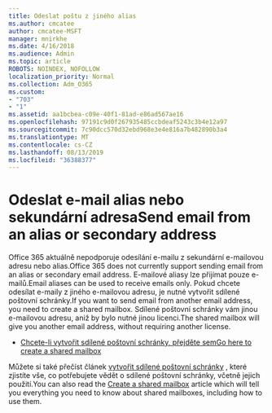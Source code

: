```yaml
---
title: Odeslat poštu z jiného alias
ms.author: cmcatee
author: cmcatee-MSFT
manager: mnirkhe
ms.date: 4/16/2018
ms.audience: Admin
ms.topic: article
ROBOTS: NOINDEX, NOFOLLOW
localization_priority: Normal
ms.collection: Adm_O365
ms.custom:
- "703"
- "1"
ms.assetid: aa1bcbea-c09e-40f1-81ad-e86ad567ae16
ms.openlocfilehash: 97191c9d0f267935485ccbdeaf5243c3b4e12a97
ms.sourcegitcommit: 7c90dcc570d32ebd968e3e4e816a7b482890b3a4
ms.translationtype: MT
ms.contentlocale: cs-CZ
ms.lasthandoff: 08/13/2019
ms.locfileid: "36388377"
---
```

# <a name="send-email-from-an-alias-or-secondary-address"></a><span data-ttu-id="420ec-102">Odeslat e-mail alias nebo sekundární adresa</span><span class="sxs-lookup"><span data-stu-id="420ec-102">Send email from an alias or secondary address</span></span>

<span data-ttu-id="420ec-103">Office 365 aktuálně nepodporuje odesílání e-mailu z sekundární e-mailovou adresu nebo alias.</span><span class="sxs-lookup"><span data-stu-id="420ec-103">Office 365 does not currently support sending email from an alias or secondary email address.</span></span> <span data-ttu-id="420ec-104">E-mailové aliasy lze přijímat pouze e-mailů.</span><span class="sxs-lookup"><span data-stu-id="420ec-104">Email aliases can be used to receive emails only.</span></span> <span data-ttu-id="420ec-105">Pokud chcete odesílat e-maily z jiného e-mailovou adresu, je nutné vytvořit sdílené poštovní schránky.</span><span class="sxs-lookup"><span data-stu-id="420ec-105">If you want to send email from another email address, you need to create a shared mailbox.</span></span> <span data-ttu-id="420ec-106">Sdílené poštovní schránky vám jinou e-mailovou adresu, aniž by bylo nutné jinou licenci.</span><span class="sxs-lookup"><span data-stu-id="420ec-106">The shared mailbox will give you another email address, without requiring another license.</span></span>
  
- [<span data-ttu-id="420ec-107">Chcete-li vytvořit sdílené poštovní schránky, přejděte sem</span><span class="sxs-lookup"><span data-stu-id="420ec-107">Go here to create a shared mailbox</span></span>](https://portal.office.com/AdminPortal/Home#/AssistedGuide/addemailoptions)

<span data-ttu-id="420ec-108">Můžete si také přečíst článek [vytvořit sdílené poštovní schránky](https://docs.microsoft.com/en-us/office365/admin/email/create-a-shared-mailbox) , které zjistíte vše, co potřebujete vědět o sdílené poštovní schránky, včetně jejich použití.</span><span class="sxs-lookup"><span data-stu-id="420ec-108">You can also read the [Create a shared mailbox](https://docs.microsoft.com/en-us/office365/admin/email/create-a-shared-mailbox) article which will tell you everything you need to know about shared mailboxes, including how to use them.</span></span>